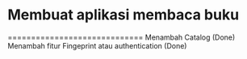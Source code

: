# Membuat aplikasi membaca buku

=============================
Menambah Catalog (Done)
Menambah fitur Fingeprint atau authentication (Done)
